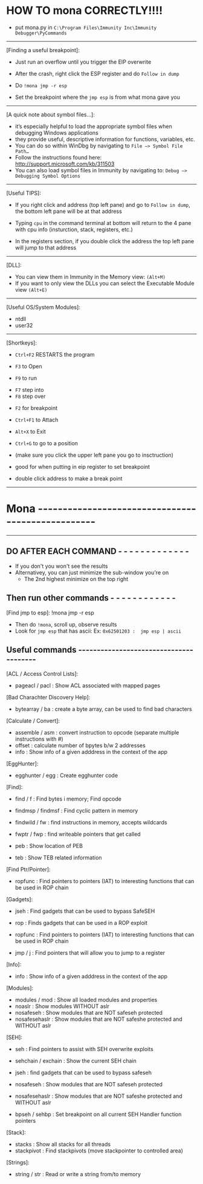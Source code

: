 # HOW TO mona CORRECTLY!!!!
[Downlaod zip from]: https://github.com/corelan/mona
+ put mona.py in `C:\Program Files\Immunity Inc\Immunity Debugger\PyCommands`

--------------------------------------------------------------

[Go back to CPU window]: Alt+C

[Finding a useful breakpoint]:
 + Just run an overflow until you trigger the EIP overwrite
 + After the crash, right click the ESP register and do `Follow in dump`

 + Do `!mona jmp -r esp`   <or wherever you want eip to point to>
 + Set the breakpoint where the `jmp esp` is from what mona gave you


--------------------------------------------------------------

[A quick note about symbol files…]:
 + it’s especially helpful to load the appropriate symbol files when debugging Windows applications 
 + they provide useful, descriptive information for functions, variables, etc.
 + You can do so within WinDbg by navigating to 
   `File –> Symbol File Path…`
 + Follow the instructions found here:
    http://support.microsoft.com/kb/311503
 + You can also load symbol files in Immunity by navigating to:
   `Debug –> Debugging Symbol Options`

--------------------------------------------------------------

[Useful TIPS]:
 + If you right click and address (top left pane) and go to 
   `Follow in dump`, the bottom left pane will be at that address

 + Typing `cpu` in the command terminal at bottom will return
   to the 4 pane with cpu info (insturction, stack, registers, etc.)

 + In the registers section, if you double click the address
   the top left pane will jump to that address

--------------------------------------------------------------

[DLL]:
 + You can view them in Immunity in the Memory view:
   `(Alt+M)`
 + If you want to only view the DLLs you can select the Executable Module view
   `(Alt+E)`

--------------------------------------------------------------

[Useful OS/System Modules]:
 + ntdll
 + user32

--------------------------------------------------------------

[Shortkeys]:

+ `Ctrl+F2` RESTARTS the program

+ `F3` to Open
+ `F9` to run
 - `F7` step into
 - `F8` step over
+ `F2` for breakpoint

+ `Ctrl+F1` to Attach
+ `Alt+X` to Exit
+ `Ctrl+G` to go to a position
 - (make sure you click the upper left pane you go to insctruction)
  * good for when putting in eip register to set breakpoint
 - double click address to make a break point


---------------------------------------------------------
# Mona --------------------------------------------------
---------------------------------------------------------


## DO AFTER EACH COMMAND - - - - - - - - - - - - -

[Just run moan]: !mona
 * If you don't you won't see the results
 * Alternativey, you can just minimize the sub-window you're on
   - The 2nd highest minimize on the top right


## Then run other commands - - - - - - - - - - - -

[Find jmp to esp]: !mona jmp -r esp
 * Then do `!mona`, scroll up, observe results
 * Look for `jmp esp` that has ascii:
    Ex: `0x62501203 :  jmp esp | ascii`


## Useful commands ---------------------------------------

[ACL / Access Control Lists]:
 * pageacl / pacl :  Show ACL associated with mapped pages


[Bad Charachter Discovery Help]:
 * bytearray / ba : create a byte array, can be used to find
                      bad characters

[Calculate / Convert]:
 * assemble / asm : convert instruction to opcode
                    (separate multiple instructions with #)
 * offset : calculate number of bpytes b/w 2 addresses
 * info : Show info of a given adddress in the context of the app


[EggHunter]:
 * egghunter / egg : Create egghunter code


[Find]:
 * find / f          : Find bytes i memory; Find opcode
 * findmsp / findmsf : Find cyclic pattern in memory
 * findwild / fw     : find instructions in memory, accepts wildcards
 * fwptr / fwp       : find writeable pointers that get called

 * peb : Show location of PEB
 * teb : Show TEB related information


[Find Ptr/Pointer]:
 * ropfunc : Find pointers to pointers (IAT) to interesting
              functions that can be used in ROP chain


[Gadgets]:
 * jseh : Find gadgets that can be used to bypass SafeSEH
 * rop     : Finds gadgets that can be used in a ROP exploit
 * ropfunc : Find pointers to pointers (IAT) to interesting
               functions that can be used in ROP chain

 * jmp / j : Find pointers that will allow you to jump to a register


[Info]:
 * info : Show info of a given adddress in the context of the app


[Modules]:
 * modules / mod : Show all loaded modules and properties
 * noaslr        : Show modules WITHOUT aslr
 * nosafeseh     : Show modules that are NOT safeseh protected
 * nosafesehaslr : Show modules that are NOT safeshe protected and
                     WITHOUT aslr


[SEH]:
 * seh : Find pointers to assist with SEH overwrite exploits
 * sehchain / exchain :  Show the current SEH chain
 * jseh : find gadgets that can be used to bypass safeseh
 * nosafeseh     : Show modules that are NOT safeseh protected
 * nosafesehaslr : Show modules that are NOT safeshe protected and
                     WITHOUT aslr

 * bpseh / sehbp : Set breakpoint on all current SEH Handler
                     function pointers


[Stack]:
 * stacks     : Show all stacks for all threads
 * stackpivot : Find stackpivots (move stackpointer to controlled area)


[Strings]:
 * string / str : Read or write a string from/to memory 





 


